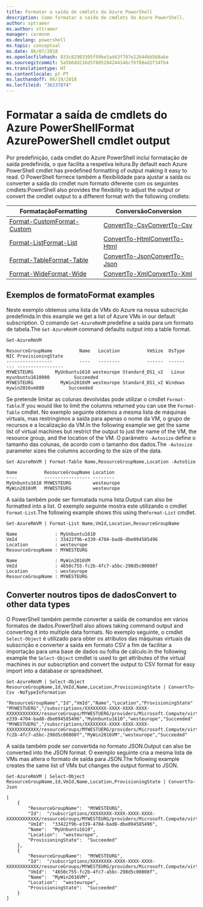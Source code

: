 ```yaml
---
title: Formatar a saída de cmdlets do Azure PowerShell
description: Como formatar a saída de cmdlets do Azure PowerShell.
author: sptramer
ms.author: sttramer
manager: carmonm
ms.devlang: powershell
ms.topic: conceptual
ms.date: 06/07/2018
ms.openlocfilehash: 833c82903305f99be5ad43f707e22644bb568abe
ms.sourcegitcommit: 5a5b6dd216d5f805204244146cf6f88ad2f34fb4
ms.translationtype: HT
ms.contentlocale: pt-PT
ms.lasthandoff: 06/19/2018
ms.locfileid: "36237874"
---
```

# <a name="format-azurepowershell-cmdlet-output"></a><span data-ttu-id="75528-103">Formatar a saída de cmdlets do Azure PowerShell</span><span class="sxs-lookup"><span data-stu-id="75528-103">Format AzurePowerShell cmdlet output</span></span>

<span data-ttu-id="75528-104">Por predefinição, cada cmdlet do Azure PowerShell inclui formatação de saída predefinida, o que facilita a respetiva leitura.</span><span class="sxs-lookup"><span data-stu-id="75528-104">By default each Azure PowerShell cmdlet has predefined formatting of output making it easy to read.</span></span>  <span data-ttu-id="75528-105">O PowerShell fornece também a flexibilidade para ajustar a saída ou converter a saída do cmdlet num formato diferente com os seguintes cmdlets:</span><span class="sxs-lookup"><span data-stu-id="75528-105">PowerShell also provides the flexibility to adjust the output or convert the cmdlet output to a different format with the following cmdlets:</span></span>

| <span data-ttu-id="75528-106">Formatação</span><span class="sxs-lookup"><span data-stu-id="75528-106">Formatting</span></span>      | <span data-ttu-id="75528-107">Conversão</span><span class="sxs-lookup"><span data-stu-id="75528-107">Conversion</span></span>       |
|-----------------|------------------|
| [<span data-ttu-id="75528-108">Format-Custom</span><span class="sxs-lookup"><span data-stu-id="75528-108">Format-Custom</span></span>](/powershell/module/microsoft.powershell.utility/format-custom) | [<span data-ttu-id="75528-109">ConvertTo-Csv</span><span class="sxs-lookup"><span data-stu-id="75528-109">ConvertTo-Csv</span></span>](/powershell/module/microsoft.powershell.utility/convertto-csv)  |
| [<span data-ttu-id="75528-110">Format-List</span><span class="sxs-lookup"><span data-stu-id="75528-110">Format-List</span></span>](/powershell/module/microsoft.powershell.utility/format-list)   | [<span data-ttu-id="75528-111">ConvertTo-Html</span><span class="sxs-lookup"><span data-stu-id="75528-111">ConvertTo-Html</span></span>](/powershell/module/microsoft.powershell.utility/convertto-html) |
| [<span data-ttu-id="75528-112">Format-Table</span><span class="sxs-lookup"><span data-stu-id="75528-112">Format-Table</span></span>](/powershell/module/microsoft.powershell.utility/format-table)  | [<span data-ttu-id="75528-113">ConvertTo-Json</span><span class="sxs-lookup"><span data-stu-id="75528-113">ConvertTo-Json</span></span>](/powershell/module/microsoft.powershell.utility/convertto-json) |
| [<span data-ttu-id="75528-114">Format-Wide</span><span class="sxs-lookup"><span data-stu-id="75528-114">Format-Wide</span></span>](/powershell/module/microsoft.powershell.utility/format-wide)   | [<span data-ttu-id="75528-115">ConvertTo-Xml</span><span class="sxs-lookup"><span data-stu-id="75528-115">ConvertTo-Xml</span></span>](/powershell/module/microsoft.powershell.utility/convertto-xml)  |

## <a name="format-examples"></a><span data-ttu-id="75528-116">Exemplos de formato</span><span class="sxs-lookup"><span data-stu-id="75528-116">Format examples</span></span>

<span data-ttu-id="75528-117">Neste exemplo obtemos uma lista de VMs do Azure na nossa subscrição predefinida.</span><span class="sxs-lookup"><span data-stu-id="75528-117">In this example we get a list of Azure VMs in our default subscription.</span></span>  <span data-ttu-id="75528-118">O comando `Get-AzureRmVM` predefine a saída para um formato de tabela.</span><span class="sxs-lookup"><span data-stu-id="75528-118">The `Get-AzureRmVM` command defaults output into a table format.</span></span>

```azurepowershell-interactive
Get-AzureRmVM
```

```output
ResourceGroupName          Name   Location          VmSize  OsType              NIC ProvisioningState
-----------------          ----   --------          ------  ------              --- -----------------
MYWESTEURG        MyUnbuntu1610 westeurope Standard_DS1_v2   Linux myunbuntu1610980         Succeeded
MYWESTEURG          MyWin2016VM westeurope Standard_DS1_v2 Windows   mywin2016vm880         Succeeded
```

<span data-ttu-id="75528-119">Se pretende limitar as colunas devolvidas pode utilizar o cmdlet `Format-Table`.</span><span class="sxs-lookup"><span data-stu-id="75528-119">If you would like to limit the columns returned you can use the `Format-Table` cmdlet.</span></span> <span data-ttu-id="75528-120">No exemplo seguinte obtemos a mesma lista de máquinas virtuais, mas restringimos a saída para apenas o nome da VM, o grupo de recursos e a localização da VM.</span><span class="sxs-lookup"><span data-stu-id="75528-120">In the following example we get the same list of virtual machines but restrict the output to just the name of the VM, the resource group, and the location of the VM.</span></span>  <span data-ttu-id="75528-121">O parâmetro `-Autosize` define o tamanho das colunas, de acordo com o tamanho dos dados.</span><span class="sxs-lookup"><span data-stu-id="75528-121">The `-Autosize` parameter sizes the columns according to the size of the data.</span></span>

```azurepowershell-interactive
Get-AzureRmVM | Format-Table Name,ResourceGroupName,Location -AutoSize
```

```output
Name          ResourceGroupName Location
----          ----------------- --------
MyUnbuntu1610 MYWESTEURG        westeurope
MyWin2016VM   MYWESTEURG        westeurope
```

<span data-ttu-id="75528-122">A saída também pode ser formatada numa lista.</span><span class="sxs-lookup"><span data-stu-id="75528-122">Output can also be formatted into a list.</span></span> <span data-ttu-id="75528-123">O exemplo seguinte mostra este utilizando o cmdlet `Format-List`.</span><span class="sxs-lookup"><span data-stu-id="75528-123">The following example shows this using the`Format-List` cmdlet.</span></span>

```azurepowershell-interactive
Get-AzureRmVM | Format-List Name,VmId,Location,ResourceGroupName
```

```output
Name              : MyUnbuntu1610
VmId              : 33422f9b-e339-4704-bad8-dbe094585496
Location          : westeurope
ResourceGroupName : MYWESTEURG

Name              : MyWin2016VM
VmId              : 4650c755-fc2b-4fc7-a5bc-298d5c00808f
Location          : westeurope
ResourceGroupName : MYWESTEURG
```

## <a name="convert-to-other-data-types"></a><span data-ttu-id="75528-124">Converter noutros tipos de dados</span><span class="sxs-lookup"><span data-stu-id="75528-124">Convert to other data types</span></span>

<span data-ttu-id="75528-125">O PowerShell também permite converter a saída de comandos em vários formatos de dados.</span><span class="sxs-lookup"><span data-stu-id="75528-125">PowerShell also allows taking command output and converting it into multiple data formats.</span></span> <span data-ttu-id="75528-126">No exemplo seguinte, o cmdlet `Select-Object` é utilizado para obter os atributos das máquinas virtuais da subscrição e converter a saída em formato CSV a fim de facilitar a importação para uma base de dados ou folha de cálculo.</span><span class="sxs-lookup"><span data-stu-id="75528-126">In the following example the `Select-Object` cmdlet is used to get attributes of the virtual machines in our subscription and convert the output to CSV format for easy import into a database or spreadsheet.</span></span>

```azurepowershell-interactive
Get-AzureRmVM | Select-Object ResourceGroupName,Id,VmId,Name,Location,ProvisioningState | ConvertTo-Csv -NoTypeInformation
```

```output
"ResourceGroupName","Id","VmId","Name","Location","ProvisioningState"
"MYWESTUERG","/subscriptions/XXXXXXXX-XXXX-XXXX-XXXX-XXXXXXXXXXXX/resourceGroups/MYWESTUERG/providers/Microsoft.Compute/virtualMachines/MyUnbuntu1610","33422f9b-e339-4704-bad8-dbe094585496","MyUnbuntu1610","westeurope","Succeeded"
"MYWESTUERG","/subscriptions/XXXXXXXX-XXXX-XXXX-XXXX-XXXXXXXXXXXX/resourceGroups/MYWESTUERG/providers/Microsoft.Compute/virtualMachines/MyWin2016VM","4650c755-fc2b-4fc7-a5bc-298d5c00808f","MyWin2016VM","westeurope","Succeeded"
```

<span data-ttu-id="75528-127">A saída também pode ser convertida no formato JSON.</span><span class="sxs-lookup"><span data-stu-id="75528-127">Output can also be converted into the JSON format.</span></span>  <span data-ttu-id="75528-128">O exemplo seguinte cria a mesma lista de VMs mas altera o formato de saída para JSON.</span><span class="sxs-lookup"><span data-stu-id="75528-128">The following example creates the same list of VMs but changes the output format to JSON.</span></span>

```azurepowershell-interactive
Get-AzureRmVM | Select-Object ResourceGroupName,Id,VmId,Name,Location,ProvisioningState | ConvertTo-Json
```

```output
[
    {
        "ResourceGroupName":  "MYWESTEURG",
        "Id":  "/subscriptions/XXXXXXXX-XXXX-XXXX-XXXX-XXXXXXXXXXXX/resourceGroups/MYWESTEURG/providers/Microsoft.Compute/virtualMachines/MyUnbuntu1610",
        "VmId":  "33422f9b-e339-4704-bad8-dbe094585496",
        "Name":  "MyUnbuntu1610",
        "Location":  "westeurope",
        "ProvisioningState":  "Succeeded"
    },
    {
        "ResourceGroupName":  "MYWESTEURG",
        "Id":  "/subscriptions/XXXXXXXX-XXXX-XXXX-XXXX-XXXXXXXXXXXX/resourceGroups/MYWESTEURG/providers/Microsoft.Compute/virtualMachines/MyWin2016VM",
        "VmId":  "4650c755-fc2b-4fc7-a5bc-298d5c00808f",
        "Name":  "MyWin2016VM",
        "Location":  "westeurope",
        "ProvisioningState":  "Succeeded"
    }
]
```

